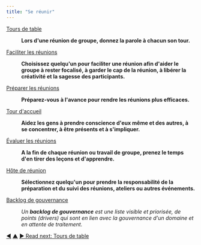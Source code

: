 ```yaml
---
title: "Se réunir"
---
```



<dl>

  <dt><a href="rounds.html">Tours de table</a></dt>
  <dd><p><strong>Lors d'une réunion de groupe, donnez la parole à chacun son tour.</strong></p></dd>

  <dt><a href="facilitate-meetings.html">Faciliter les réunions</a></dt>
  <dd><p><strong>Choisissez quelqu'un pour faciliter une réunion afin d'aider le groupe à rester focalisé, à garder le cap de la réunion, à libérer la créativité et la sagesse des participants.</strong></p></dd>

  <dt><a href="prepare-for-meetings.html">Préparer les réunions</a></dt>
  <dd><p><strong>Préparez-vous à l'avance pour rendre les réunions plus efficaces.</strong></p></dd>

  <dt><a href="check-in.html">Tour d'accueil</a></dt>
  <dd><p><strong>Aidez les gens à prendre conscience d'eux même et des autres, à se concentrer, à être présents et à s'impliquer.</strong></p></dd>

  <dt><a href="evaluate-meetings.html">Évaluer les réunions</a></dt>
  <dd><p><strong>A la fin de chaque réunion ou travail de groupe, prenez le temps d'en tirer des leçons et d'apprendre.</strong></p></dd>

  <dt><a href="meeting-host.html">Hôte de réunion</a></dt>
  <dd><p><strong>Sélectionnez quelqu'un pour prendre la responsabilité de la préparation et du suivi des réunions, ateliers ou autres événements.</strong></p></dd>

  <dt><a href="governance-backlog.html">Backlog de gouvernance</a></dt>
  <dd><p><em>Un <strong>backlog de gouvernance</strong> est une liste visible et priorisée, de points (drivers) qui sont en lien avec la gouvernance d'un domaine et en attente de traitement.</em></p></dd>
</dl>


<div class="bottom-nav">
<a href="coordination-meeting.html" title="Back to: Réunion de coordination">◀</a> <a href="patterns.html" title="Up: Les Pratiques">▲</a> <a href="rounds.html" title="">▶ Read next: Tours de table</a>
</div>


<script type="text/javascript">
Mousetrap.bind('g n', function() {
    window.location.href = 'rounds.html';
    return false;
});
</script>

